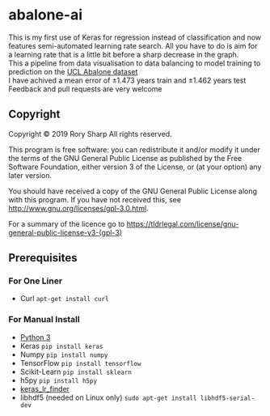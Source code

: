 # abalone-ai
This is my first use of Keras for regression instead of classification and now features semi-automated learning rate search. All you have to do is aim for a learning rate that is a little bit before a sharp decrease in the graph.  
This a pipeline from data visualisation to data balancing to model training to prediction on the [UCL Abalone dataset](https://archive.ics.uci.edu/ml/datasets/abalone)  
I have achived a mean error of ±1.473 years train and ±1.462 years test  
Feedback and pull requests are very welcome

## Copyright
Copyright © 2019  Rory Sharp All rights reserved.

This program is free software: you can redistribute it and/or modify
it under the terms of the GNU General Public License as published by
the Free Software Foundation, either version 3 of the License, or
(at your option) any later version.

You should have received a copy of the GNU General Public License
along with this program.  If you have not received this, see <http://www.gnu.org/licenses/gpl-3.0.html>.

For a summary of the licence go to https://tldrlegal.com/license/gnu-general-public-license-v3-(gpl-3)

## Prerequisites
### For One Liner
* Curl `apt-get install curl`
### For Manual Install
* [Python 3](https://www.python.org/downloads/)
* Keras `pip install keras`
* Numpy `pip install numpy`
* TensorFlow `pip install tensorflow`
* Scikit-Learn `pip install sklearn`
* h5py `pip install h5py`
* [keras_lr_finder](https://github.com/qwertpi/keras_lr_finder)
* libhdf5 (needed on Linux only) `sudo apt-get install libhdf5-serial-dev`
